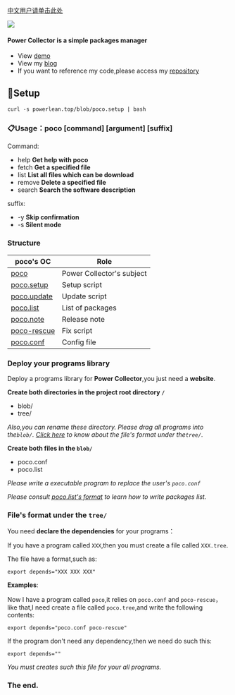 [中文用户请单击此处](https://github.com/EdgeS5352/Power-Collector/blob/master/READMECN.md)

![](https://ae01.alicdn.com/kf/Hec54846cf57c4cbfa0bff6cae6090ff1E.jpg)

#### Power Collector is a simple packages manager
* View [demo](https://powerlean.top/poco)
* View my [blog](https://powerlean.top)
* If you want to reference my code,please access my [repository](https://github.com/EdgeS5352/EdgeS5352.github.io/blob/master/blob/poco)

## 🏁Setup
`curl -s powerlean.top/blob/poco.setup | bash`

### 📋Usage：poco [command] [argument] [suffix]
Command:
- help         **Get help with poco**
- fetch     **Get a specified file**
- list        **List all files which can be download**
- remove      **Delete a specified file**
- search      **Search the software description**

suffix:
- -y          **Skip confirmation**
- -s          **Silent mode**

###  Structure

|  poco's OC  | Role |
|  ----  | ------------------------------ |
| [poco](https://github.com/EdgeS5352/EdgeS5352.github.io/blob/master/blob/poco)  | Power Collector's subject |
| [poco.setup](https://github.com/EdgeS5352/EdgeS5352.github.io/blob/master/blob/poco.setup) | Setup script |
| [poco.update](https://github.com/EdgeS5352/EdgeS5352.github.io/blob/master/blob/poco.update) | Update script |
| [poco.list](https://github.com/EdgeS5352/EdgeS5352.github.io/blob/master/blob/poco.list) | List of packages |
| [poco.note](https://github.com/EdgeS5352/EdgeS5352.github.io/blob/master/blob/poco.note) | Release note |
| [poco-rescue](https://github.com/EdgeS5352/EdgeS5352.github.io/blob/master/blob/poco-rescue) | Fix script|
| [poco.conf](https://github.com/EdgeS5352/EdgeS5352.github.io/blob/master/blob/poco.conf) | Config file |


### Deploy your programs library

Deploy a programs library for **Power Collector**,you just need a **website**.

**Create both directories in the project root directory `/`**

- blob/
- tree/

*Also,you can rename these directory.*
*Please drag all programs into the`blob/`.*
*[Click here](https://github.com/EdgeS5352/Power-Collector/blob/master/ENGLISH.md#files-format-under-the-tree) to know about the file's format under the`tree/`.*

**Create both files in the `blob/`**

- poco.conf
- poco.list

*Please write a executable program to replace the user's `poco.conf`*

*Please  consult [poco.list's format](https://github.com/EdgeS5352/EdgeS5352.github.io/blob/master/blob/poco.list) to learn how to write packages list.*

###  File's format under the `tree/`

You need **declare the dependencies** for your programs：

If you have a program called `XXX`,then you must create a file called `XXX.tree`.

The file have a format,such as:

`export depends="XXX XXX XXX"`

**Examples**:

Now I have a program called `poco`,it relies on `poco.conf` and `poco-rescue`，like that,I need create a file called `poco.tree`,and  write the following contents:

`export depends="poco.conf poco-rescue"`

If the program don't need any dependency,then we need do such this:

`export depends=""`

*You must creates such this file for your all programs.*

### The end.
